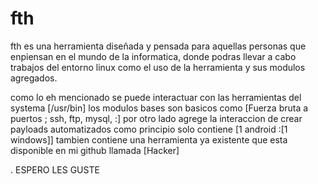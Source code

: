 # fth
fth es una herramienta diseñada y pensada para aquellas personas que enpiensan en el mundo de la informatica, donde podras llevar a cabo trabajos del entorno linux  como el uso de la herramienta y sus modulos agregados.

como lo eh mencionado se puede interactuar con las herramientas del systema [/usr/bin]
los modulos bases son basicos  como [Fuerza bruta a puertos ; ssh, ftp, mysql, :]
por otro lado agrege  la interaccion de crear payloads automatizados
como principio solo contiene [1 android :[1 windows]]
tambien contiene una herramienta ya existente que esta disponible en mi github llamada [Hacker]
                        
.                                 ESPERO LES GUSTE 
                                
